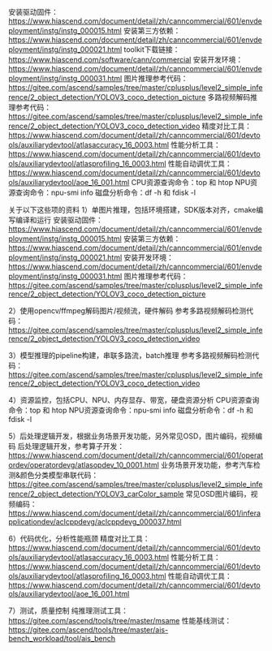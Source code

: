 

安装驱动固件：https://www.hiascend.com/document/detail/zh/canncommercial/601/envdeployment/instg/instg_000015.html
安装第三方依赖：https://www.hiascend.com/document/detail/zh/canncommercial/601/envdeployment/instg/instg_000021.html
toolkit下载链接：https://www.hiascend.com/software/cann/commercial
安装开发环境：https://www.hiascend.com/document/detail/zh/canncommercial/601/envdeployment/instg/instg_000031.html
图片推理参考代码：https://gitee.com/ascend/samples/tree/master/cplusplus/level2_simple_inference/2_object_detection/YOLOV3_coco_detection_picture
多路视频解码推理参考代码：https://gitee.com/ascend/samples/tree/master/cplusplus/level2_simple_inference/2_object_detection/YOLOV3_coco_detection_video
精度对比工具：https://www.hiascend.com/document/detail/zh/canncommercial/601/devtools/auxiliarydevtool/atlasaccuracy_16_0003.html
性能分析工具：https://www.hiascend.com/document/detail/zh/canncommercial/601/devtools/auxiliarydevtool/atlasprofiling_16_0003.html
性能自动调优工具：https://www.hiascend.com/document/detail/zh/canncommercial/601/devtools/auxiliarydevtool/aoe_16_001.html
CPU资源查询命令：top 和 htop
NPU资源查询命令：npu-smi info
磁盘分析命令：df -h 和 fdisk -l


关于以下这些项的资料
1）单图片推理，包括环境搭建，SDK版本对齐，cmake编写编译和运行
安装驱动固件：https://www.hiascend.com/document/detail/zh/canncommercial/601/envdeployment/instg/instg_000015.html
安装第三方依赖：https://www.hiascend.com/document/detail/zh/canncommercial/601/envdeployment/instg/instg_000021.html
安装开发环境：https://www.hiascend.com/document/detail/zh/canncommercial/601/envdeployment/instg/instg_000031.html
图片推理参考代码：https://gitee.com/ascend/samples/tree/master/cplusplus/level2_simple_inference/2_object_detection/YOLOV3_coco_detection_picture

2）使用opencv/ffmpeg解码图片/视频流，硬件解码
参考多路视频解码检测代码：https://gitee.com/ascend/samples/tree/master/cplusplus/level2_simple_inference/2_object_detection/YOLOV3_coco_detection_video

3）模型推理的pipeline构建，串联多路流，batch推理
参考多路视频解码检测代码：https://gitee.com/ascend/samples/tree/master/cplusplus/level2_simple_inference/2_object_detection/YOLOV3_coco_detection_video

4）资源监控，包括CPU、NPU、内存显存、带宽，硬盘资源分析
CPU资源查询命令：top 和 htop
NPU资源查询命令：npu-smi info
磁盘分析命令：df -h 和 fdisk -l

5）后处理逻辑开发，根据业务场景开发功能，另外常见OSD，图片编码，视频编码
后处理逻辑开发，参考算子开发：https://www.hiascend.com/document/detail/zh/canncommercial/601/operatordev/operatordevg/atlasopdev_10_0001.html
业务场景开发功能，参考汽车检测&颜色分类模型串联代码：https://gitee.com/ascend/samples/tree/master/cplusplus/level2_simple_inference/2_object_detection/YOLOV3_carColor_sample
常见OSD图片编码，视频编码：https://www.hiascend.com/document/detail/zh/canncommercial/601/inferapplicationdev/aclcppdevg/aclcppdevg_000037.html

6）代码优化，分析性能瓶颈
精度对比工具：https://www.hiascend.com/document/detail/zh/canncommercial/601/devtools/auxiliarydevtool/atlasaccuracy_16_0003.html
性能分析工具：https://www.hiascend.com/document/detail/zh/canncommercial/601/devtools/auxiliarydevtool/atlasprofiling_16_0003.html
性能自动调优工具：https://www.hiascend.com/document/detail/zh/canncommercial/601/devtools/auxiliarydevtool/aoe_16_001.html

7）测试，质量控制
纯推理测试工具：https://gitee.com/ascend/tools/tree/master/msame
性能基线测试：https://gitee.com/ascend/tools/tree/master/ais-bench_workload/tool/ais_bench